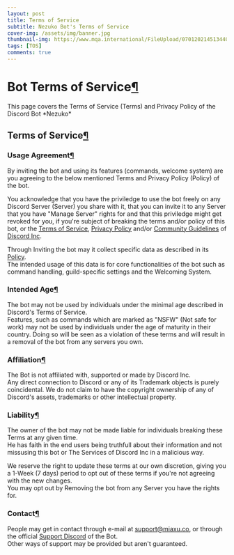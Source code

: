 ```yaml
---
layout: post
title: Terms of Service
subtitle: Nezuko Bot's Terms of Service
cover-img: /assets/img/banner.jpg
thumbnail-img: https://www.mqa.international/FileUpload/07012021451344061414776-(1).png
tags: [TOS]
comments: true
---
```


Bot Terms of Service[¶](#bot "Permanent link")
=============================

This page covers the Terms of Service (Terms) and Privacy Policy of the Discord Bot \*Nezuko\*

Terms of Service[¶](#terms-of-service "Permanent link")
-------------------------------------------------------

### Usage Agreement[¶](#usage-agreement "Permanent link")

By inviting the bot and using its features (commands, welcome system) are you agreeing to the below mentioned Terms and Privacy Policy (Policy) of the bot.

You acknowledge that you have the priviledge to use the bot freely on any Discord Server (Server) you share with it, that you can invite it to any Server that you have "Manage Server" rights for and that this priviledge might get revoked for you, if you're subject of breaking the terms and/or policy of this bot, or the [Terms of Service](https://discord.com/terms), [Privacy Policy](https://discord.com/privacy) and/or [Community Guidelines](https://discord.com/guidelines) of [Discord Inc](https://discord.com).

Through Inviting the bot may it collect specific data as described in its [Policy](#privacy-policy).  
The intended usage of this data is for core functionalities of the bot such as command handling, guild-specific settings and the Welcoming System.

### Intended Age[¶](#intended-age "Permanent link")

The bot may not be used by individuals under the minimal age described in Discord's Terms of Service.  
Features, such as commands which are marked as "NSFW" (Not safe for work) may not be used by individuals under the age of maturity in their country. Doing so will be seen as a violation of these terms and will result in a removal of the bot from any servers you own.

### Affiliation[¶](#affiliation "Permanent link")

The Bot is not affiliated with, supported or made by Discord Inc.  
Any direct connection to Discord or any of its Trademark objects is purely coincidental. We do not claim to have the copyright ownership of any of Discord's assets, trademarks or other intellectual property.

### Liability[¶](#liability "Permanent link")

The owner of the bot may not be made liable for individuals breaking these Terms at any given time.  
He has faith in the end users being truthfull about their information and not missusing this bot or The Services of Discord Inc in a malicious way.

We reserve the right to update these terms at our own discretion, giving you a 1-Week (7 days) period to opt out of these terms if you're not agreeing with the new changes.  
You may opt out by Removing the bot from any Server you have the rights for.

### Contact[¶](#contact "Permanent link")

People may get in contact through e-mail at [support@miaxu.co](mailto:support@miaxu.co), or through the official [Support Discord](https://discord.gg/shiba) of the Bot.  
Other ways of support may be provided but aren't guaranteed.
